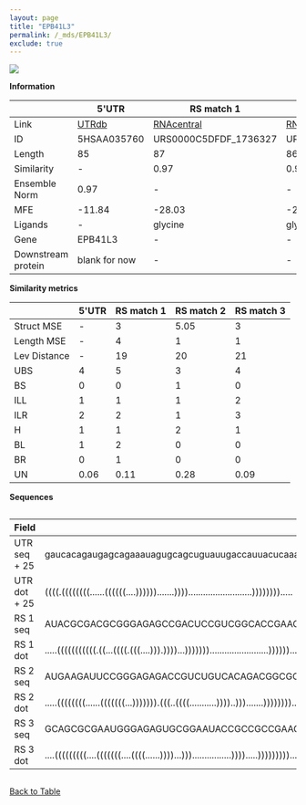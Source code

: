 ```yaml
---
layout: page
title: "EPB41L3"
permalink: /_mds/EPB41L3/
exclude: true
---
```




![](../../alns_9.28.22/aln_5HSAA035760_0.982.png?raw=true)


**Information**

| | 5'UTR       | RS match 1   | RS match 2  | RS match 3 |
| ---- | ----------- | ----------- | ----------- | ----------- |
| Link | <a href="http://utrdb.ba.itb.cnr.it/getutr/5HSAA035760/1" target="_blank" rel="noopener noreferrer">UTRdb</a>   | <a href="https://rnacentral.org/rna/URS0000C5DFDF/1736327" target="_blank" rel="noopener noreferrer">RNAcentral</a>     |<a href="https://rnacentral.org/rna/URS0000C56694/1849176" target="_blank" rel="noopener noreferrer">RNAcentral</a>  | <a href="https://rnacentral.org/rna/URS0000C84CF6/1453999" target="_blank" rel="noopener noreferrer">RNAcentral</a>   |
| ID | 5HSAA035760     | URS0000C5DFDF_1736327     | URS0000C56694_1849176     | URS0000C84CF6_1453999     |
| Length | 85     |  87    | 86   |  86    |
| Similarity | - | 0.97 | 0.98 | 0.97 |
| Ensemble Norm | 0.97 | - | - | - |
| MFE | -11.84 | -28.03 | -25.20 | -25.03 |
| Ligands | - | glycine | glycine | glycine |
| Gene | EPB41L3 | - | - | - |
| Downstream protein | blank for now    |    -    | -  | - |


**Similarity metrics**

| | 5'UTR       | RS match 1   | RS match 2  | RS match 3 |
| ---- | ----------- | ----------- | ----------- | ----------- |
| Struct MSE | - | 3 | 5.05 | 3 |
| Length MSE | - | 4 | 1 | 1 |
| Lev Distance | - | 19 | 20 | 21 |
| UBS| 4 | 5 | 3 | 4 |
| BS | 0 | 0 | 1 | 0 |
| ILL | 1 | 1 | 1 | 2 |
| ILR | 2 | 2 | 1 | 3 |
| H | 1 | 1 | 2 | 1 |
| BL | 1 | 2 | 0 | 0 |
| BR | 0 | 1 | 0 | 0 |
| UN | 0.06 | 0.11 | 0.28 | 0.09 |

**Sequences**


<div style="overflow-x:auto;">

<table>
<colgroup>
<col width="30%" />
<col width="70%" />
</colgroup>
<thead>
<tr class="header">
<th>Field</th>
<th>Description</th>
</tr>
</thead>
<tbody>
<tr>
<td markdown="span">UTR seq + 25 </td>
<td markdown="span"> gaucacagaugagcagaaauagugcagcuguauugaccauuacucaaagaacaaucaaccATGACGACCGAATCTGGATCAGACT </td>
</tr>
<tr>
<td markdown="span">UTR dot + 25  </td>
<td markdown="span"> ((((.((((((((......((((((....)))))).......))))..........................)))))))).....
</td>
</tr>


<tr>
<td markdown="span">RS 1 seq </td>
<td markdown="span"> AUACGCGACGCGGGAGAGCCGACUCCGUCGGCACCGAAGGAGCAAGCCUCCCCGCCAAUCUCUCAGGUCUUGUACCGCGUCGAACUG
</td>
</tr>


<tr>
<td markdown="span">RS 1 dot </td>
<td markdown="span"> .....(((((((((((.((...((((.(((....))).))))...)))))))........................)))))).....
</td>
</tr>


<tr>
<td markdown="span">RS 2 seq </td>
<td markdown="span"> AUGAAGAUUCCGGGAGAGACCGUCUGUCACAGACGGCGCCGAAGGGGAACGCAAAAACUCUCAGGCAAAAAAACCGGGAUCCGACG
</td>
</tr>


<tr>
<td markdown="span">RS 2 dot </td>
<td markdown="span"> .....((((((((......(((((((...))))))).(((..((((...........))))..))).......)))))))).....
</td>
</tr>


<tr>
<td markdown="span">RS 3 seq </td>
<td markdown="span"> GCAGCGCGAAUGGGAGAGUGCGGAAUACCGCCGCCGAAGGCGCAAUCCACCCGGAAACGCUCAGGCACAAGGACCGUUCGUGAAUU
</td>
</tr>


<tr>
<td markdown="span">RS 3 dot </td>
<td markdown="span"> ....(((((((((....(((((((....((((......))))...)))................)))).....)))))))))....
</td>
</tr>

</tbody>
</table>


</div>


[Back to Table](../../display)
